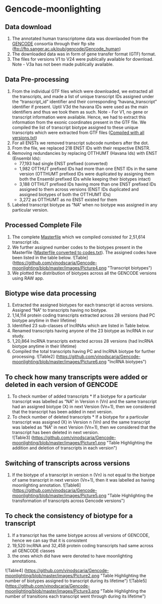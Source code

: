 # Gencode-moonlighting

## Data download
1. The annotated human transcriptome data was downlaoded from the [GENCODE](http://www.gencodegenes.org/) consortia through their ftp site (ftp://ftp.sanger.ac.uk/pub/gencode/Gencode_human)
2. The downloaded data was in form of gene transfer format (GTF) format.
3. The files for versions V1 to V24 were publically available for download. Note -  V3a has not been made publically available.

## Data Pre-processing
1. From the individual GTF files which were downloaded, we extracted all the transcripts, and made a list of unique transcript IDs assigned under the “transcript_id” identifier and their corresponding “havana_transcript” identifier if present. Uptil V3d the havana IDs were used as the main identifiers and thus we took them as such. Note - For V1, no gene or transcript information were available. Hence, we  had to extract this information from the exonic coordinates present in the GTF file. We compiled the list of transcript biotype assigned to these unique transcripts which were extracted from GTF files ([Compiled with all versions.txt](https://github.com/vinodscaria/Gencode-moonlighting/blob/master/Files/Compiled%20with%20all%20versions.rar))
2. For all ENSTs we removed transcript subcode numbers after the dot.
3. From the file,  we replaced 218 ENST IDs with their respective ENSTR. 
4. Removing redundancies by replacing OTTHUMT (Havana Ids) with ENST (Ensembl Ids):
	* 77,193 had single ENST prefixed (converted)
	* 1,982 OTTHUT prefixed  IDs had more than one ENST IDs in the same version (OTTHUMT prefixed IDs were duplicated by assigning them both the Ensembl prefixed IDs while keeping their biotypes intact) 
	* 3,188 OTTHUT prefixed IDs having more than one ENST prefixed IDs assigned to them across versions (ENST IDs duplicated and assigned biotypes of both the OTTHUMT IDs)
	* 3,272  as OTTHUMT as no ENST existed for them
5. Labeled transcript biotype as “NA” when no biotype was assigned in any particular version.  

## Processed Complete File 
1. The complete [Masterfile](https://github.com/vinodscaria/Gencode-moonlighting/blob/master/Files/Masterfile.zip) which we compiled consisted for 2,51,614 transcript ids.
2. We further assigned number codes to the biotypes present in the Masterfile ([Masterfile converted to codes.txt](https://github.com/vinodscaria/Gencode-moonlighting/blob/master/Files/Masterfile%20converted%20to%20codes.zip)). The assigned codes have been listed in the table below. ![Table] (https://github.com/vinodscaria/Gencode-moonlighting/blob/master/images/Picture4.png "Transcript biotypes")  
3. We plotted the distribution of biotypes across all the GENCODE versions using RAW app.

## Biotype wise data processing
1. Extracted the assigned biotypes for each transcript id across versions. Assigned “NA” to transcripts having no biotype.
2. 1,14,114 protein coding transcripts extracted across 28 versions (had PC biotype anytime in their lifetime)
3. Identified 23 sub-classes of lncRNAs which are listed in Table below.
4. Renamed transcripts having anyone of the 23 biotype as lncRNA in our study.
5. 1,20,864  lncRNA transcripts extracted across 28 versions (had lncRNA biotype anytime in their lifetime)
6. Compiled the total transcripts having PC and lncRNA biotype for further processing.
![Table2] (https://github.com/vinodscaria/Gencode-moonlighting/blob/master/images/Picture6.png "lncRNA biotypes")  

## To check how many transcripts were added or deleted in each version of GENCODE
1. To check number of added transcripts
           * If a biotype for a particular transcript was labelled as “NA” in Version n (Vn) and the same transcript had an assigned biotype (X)  in next Version (Vn+1), then we considered that the transcript has been added in next version.
2. To check number of deleted transcripts
           * If a biotype for a particular transcript was assigned (X) in Version n (Vn) and the same transcript was labeled as “NA”  in next Version (Vn+1), then we considered that the transcript has been deleted in next version. 					
![Table3] (https://github.com/vinodscaria/Gencode-moonlighting/blob/master/images/Picture1.png "Table Highlighting the addition and deletion of transcripts in each version")  

## Switching of transcripts across versions
1. If the biotype of a transcript in version n (Vn) is not equal to the biotype of same transcript in next version (Vn+1), then it was labelled as having moonlighting annotation. 
![Table6] (https://github.com/vinodscaria/Gencode-moonlighting/blob/master/images/Picture5.png "Table Highlighting the transformation of transcripts across Gencode versions")

## To check the consistency of biotype for a transcript
1. If a transcript has the same biotype across all versions of GENCODE, hence we can say that it is consistent
2. 19,520 lncRNA  and 32,458 protein coding transcripts had same across all GENCODE classes
3. the ones which did have were denoted to have moonlighting annotations.

![Table4] (https://github.com/vinodscaria/Gencode-moonlighting/blob/master/images/Picture2.png "Table Highlighting the number of biotypes assigned to transcript during its lifetime")    					![Table5] (https://github.com/vinodscaria/Gencode-moonlighting/blob/master/images/Picture3.png "Table Highlighting the number of transitions each transcript went through during its lifetime")



